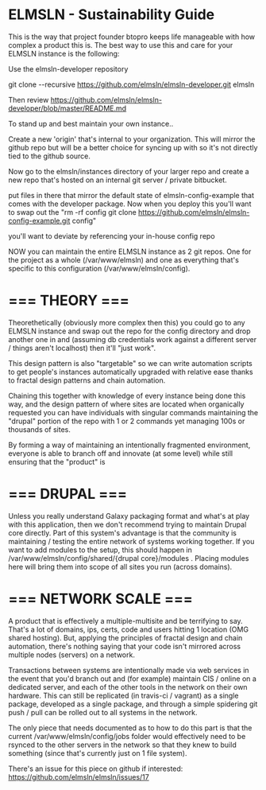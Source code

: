 # ELMSLN - Sustainability Guide

This is the way that project founder btopro keeps life manageable with how complex a product this is. The best way to use this and care for your ELMSLN instance is the following:

Use the elmsln-developer repository

git clone --recursive https://github.com/elmsln/elmsln-developer.git elmsln

Then review https://github.com/elmsln/elmsln-developer/blob/master/README.md

To stand up and best maintain your own instance..

Create a new 'origin' that's internal to your organization. This will mirror the github repo but will be a better choice for syncing up with so it's not directly tied to the github source.

Now go to the elmsln/instances directory of your larger repo and create a new repo that's hosted on an internal git server / private bitbucket.

put files in there that mirror the default state of elmsln-config-example that comes with the developer package. Now when you deploy this you'll want to swap out the "rm -rf config
git clone https://github.com/elmsln/elmsln-config-example.git config"

you'll want to deviate by referencing your in-house config repo

NOW you can maintain the entire ELMSLN instance as 2 git repos. One for the project as a whole (/var/www/elmsln) and one as everything that's specific to this configuration (/var/www/elmsln/config).

# === THEORY ===
Theorethetically (obviously more complex then this) you could go to any ELMSLN instance and swap out the repo for the config directory and drop another one in and (assuming db credentials work against a different server / things aren't localhost) then it'll "just work".

This design pattern is also "targetable" so we can write automation scripts to get people's instances automatically upgraded with relative ease thanks to fractal design patterns and chain automation.

Chaining this together with knowledge of every instance being done this way, and the design pattern of where sites are located when organically requested you can have individuals with singular commands maintaining the "drupal" portion of the repo with 1 or 2 commands yet managing 100s or thousands of sites.

By forming a way of maintaining an intentionally fragmented environment, everyone is able to branch off and innovate (at some level) while still ensuring that the "product" is

# === DRUPAL ===
Unless you really understand Galaxy packaging format and what's at play with this application, then we don't recommend trying to maintain Drupal core directly. Part of this system's advantage is that the community is maintaining / testing the entire network of systems working together. If you want to add modules to the setup, this should happen in /var/www/elmsln/config/shared/{drupal core}/modules .  Placing modules here will bring them into scope of all sites you run (across domains).

# === NETWORK SCALE ===
A product that is effectively a multiple-multisite and be terrifying to say. That's a lot of domains, ips, certs, code and users hitting 1 location (OMG shared hosting). But, applying the principles of fractal design and chain automation, there's nothing saying that your code isn't mirrored across multiple nodes (servers) on a network.

Transactions between systems are intentionally made via web services in the event that you'd branch out and (for example) maintain CIS / online on a dedicated server, and each of the other tools in the network on their own hardware. This can still be replicated (in travis-ci / vagrant) as a single package, developed as a single package, and through a simple spidering git push / pull can be rolled out to all systems in the network.

The only piece that needs documented as to how to do this part is that the current /var/www/elmsln/config/jobs folder would effectively need to be rsynced to the other servers in the network so that they knew to build something (since that's currently just on 1 file system).

There's an issue for this piece on github if interested: https://github.com/elmsln/elmsln/issues/17
